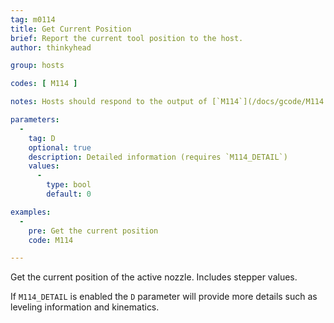 ```yaml
---
tag: m0114
title: Get Current Position
brief: Report the current tool position to the host.
author: thinkyhead

group: hosts

codes: [ M114 ]

notes: Hosts should respond to the output of [`M114`](/docs/gcode/M114.html) by updating their current position.

parameters:
  -
    tag: D
    optional: true
    description: Detailed information (requires `M114_DETAIL`)
    values:
      -
        type: bool
        default: 0

examples:
  -
    pre: Get the current position
    code: M114

---
```

Get the current position of the active nozzle. Includes stepper values.

If `M114_DETAIL` is enabled the `D` parameter will provide more details such as leveling information and kinematics.
